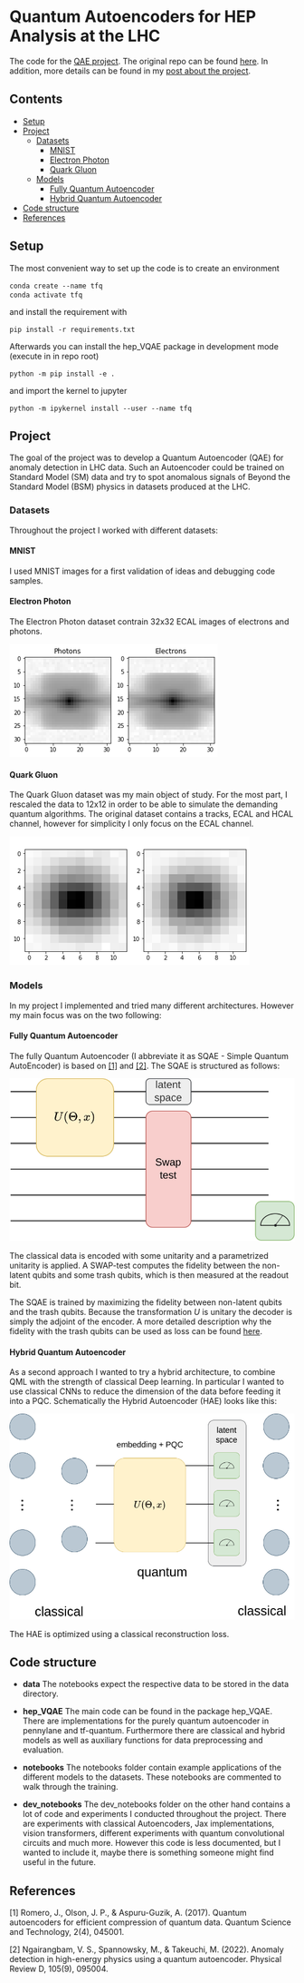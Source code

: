# Quantum Autoencoders for HEP Analysis at the LHC

The code for the [QAE project](https://summerofcode.withgoogle.com/programs/2022/projects/ePnjKlJs). The original repo can be found [here](https://github.com/TomMago/hep-VQAE). In addition, more details can be found in my [post about the project](https://www.tommago.com).

## Contents

- [Setup](#Setup)
- [Project](#Project)
  - [Datasets](#Datasets)
    - [MNIST](#MNIST)
    - [Electron Photon](#Electron-Photon)
    - [Quark Gluon](#Quark-Gluon)
  - [Models](#Models)
    - [Fully Quantum Autoencoder](#Fully-Quantum-Autoencoder)
    - [Hybrid Quantum Autoencoder](#Hybrid-Quantum-Autoencoder)
- [Code structure](#Code-structure) 
- [References](#References)

## Setup

The most convenient way to set up the code is to create an environment

``` shell
conda create --name tfq
conda activate tfq
```

and install the requirement with

``` shell
pip install -r requirements.txt
```

Afterwards you can install the hep_VQAE package in development mode (execute in in repo root)
``` shell
python -m pip install -e .
```

and import the kernel to jupyter 

``` shell
python -m ipykernel install --user --name tfq
```
    
## Project

The goal of the project was to develop a Quantum Autoencoder (QAE) for anomaly detection in LHC data. Such an Autoencoder could be trained on Standard Model (SM) data and try to spot anomalous signals of Beyond the Standard Model (BSM) physics in datasets produced at the LHC.

### Datasets

Throughout the project I worked with different datasets:

#### MNIST

I used MNIST images for a first validation of ideas and debugging code samples.

#### Electron Photon 

The Electron Photon dataset contrain 32x32 ECAL images of electrons and photons.

<img src="assets/gammae.png" widht="400px" height="auto">

#### Quark Gluon

The Quark Gluon dataset was my main object of study. For the most part, I rescaled the data to 12x12 in order to be able to simulate the demanding quantum algorithms. The original dataset contains a tracks, ECAL and HCAL channel, however for simplicity I only focus on the ECAL channel.

<img src="assets/quarkgluon.png" widht="400px" height="auto">

### Models

In my project I implemented and tried many different architectures.
However my main focus was on the two following:

#### Fully Quantum Autoencoder

The fully Quantum Autoencoder (I abbreviate it as SQAE - Simple Quantum AutoEncoder) is based on [[1]](##References) and [[2]](##References).
The SQAE is structured as follows:

<img src="assets/qae.png" widht="700px" height="auto">

The classical data is encoded with some unitarity and a parametrized unitarity is applied.
A SWAP-test computes the fidelity between the non-latent qubits and some trash qubits, which is then measured at the readout bit.

The SQAE is trained by maximizing the fidelity between non-latent qubits and the trash qubits. Because the transformation $U$ is unitary the decoder is simply the adjoint of the encoder. A more detailed description why the fidelity with the trash qubits can be used as loss can be found [here](https://www.tommago.com/posts/qae/). 

#### Hybrid Quantum Autoencoder

As a second approach I wanted to try a hybrid architecture, to combine QML with the strength of classical Deep learning. In particular I wanted to use classical CNNs to reduce the dimension of the data before feeding it into a PQC. Schematically the Hybrid Autoencoder (HAE) looks like this:

<img src="assets/hae.png" widht="700px" height="auto">

The HAE is optimized using a classical reconstruction loss.

## Code structure

- **data**
The notebooks expect the respective data to be stored in the data directory.

- **hep_VQAE**
The main code can be found in the package hep_VQAE. There are implementations for the purely quantum autoencoder in pennylane and tf-quantum.
Furthermore there are classical and hybrid models as well as auxiliary functions for data preprocessing and evaluation.
    
- **notebooks**
The notebooks folder contain example applications of the different models to the datasets. These notebooks are commented to walk through the training.

- **dev_notebooks**
The dev_notebooks folder on the other hand contains a lot of code and experiments I conducted throughout the project. There are experiments with classical Autoencoders, Jax implementations, vision transformers, different experiments with quantum convolutional circuits and much more. However this code is less documented, but I wanted to include it, maybe there is something someone might find useful in the future.


## References

[1] Romero, J., Olson, J. P., & Aspuru-Guzik, A. (2017). Quantum autoencoders for efficient compression of quantum data. Quantum Science and Technology, 2(4), 045001.

[2] Ngairangbam, V. S., Spannowsky, M., & Takeuchi, M. (2022). Anomaly detection in high-energy physics using a quantum autoencoder. Physical Review D, 105(9), 095004.


